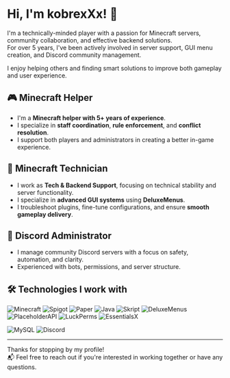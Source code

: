 # Hi, I'm kobrexXx! 👋

I'm a technically-minded player with a passion for Minecraft servers, community collaboration, and effective backend solutions.  
For over 5 years, I've been actively involved in server support, GUI menu creation, and Discord community management.

I enjoy helping others and finding smart solutions to improve both gameplay and user experience.

## 🎮 Minecraft Helper
- I'm a **Minecraft helper with 5+ years of experience**.
- I specialize in **staff coordination**, **rule enforcement**, and **conflict resolution**.
- I support both players and administrators in creating a better in-game experience.

## 🧰 Minecraft Technician
- I work as **Tech & Backend Support**, focusing on technical stability and server functionality.
- I specialize in **advanced GUI systems** using **DeluxeMenus**.
- I troubleshoot plugins, fine-tune configurations, and ensure **smooth gameplay delivery**.

## 🤖 Discord Administrator
- I manage community Discord servers with a focus on safety, automation, and clarity.
- Experienced with bots, permissions, and server structure.

## 🛠️ Technologies I work with
![Minecraft](https://img.shields.io/badge/Minecraft-62B47A?style=for-the-badge&logo=minecraft&logoColor=white)
![Spigot](https://img.shields.io/badge/Spigot-FFA500?style=for-the-badge&logo=spigotmc&logoColor=white)
![Paper](https://img.shields.io/badge/Paper-white?style=for-the-badge&logo=paper&logoColor=black)
![Java](https://img.shields.io/badge/Java-007396?style=for-the-badge&logo=java&logoColor=white)
![Skript](https://img.shields.io/badge/Skript-5C2D91?style=for-the-badge&logoColor=white)
![DeluxeMenus](https://img.shields.io/badge/DeluxeMenus-009688?style=for-the-badge&logoColor=white)
![PlaceholderAPI](https://img.shields.io/badge/PlaceholderAPI-607D8B?style=for-the-badge&logoColor=white)
![LuckPerms](https://img.shields.io/badge/LuckPerms-4CAF50?style=for-the-badge&logoColor=white)
![EssentialsX](https://img.shields.io/badge/EssentialsX-3F51B5?style=for-the-badge&logoColor=white)

![MySQL](https://img.shields.io/badge/MySQL-4479A1?style=for-the-badge&logo=mysql&logoColor=white)
![Discord](https://img.shields.io/badge/Discord-5865F2?style=for-the-badge&logo=discord&logoColor=white)

---

Thanks for stopping by my profile!  
📬 Feel free to reach out if you're interested in working together or have any questions.
